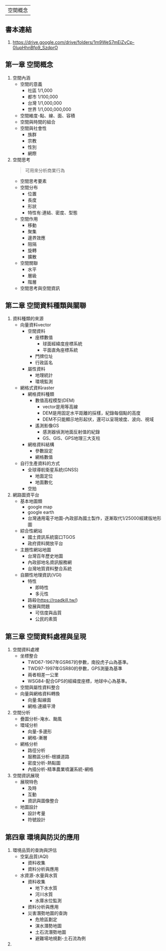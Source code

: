 <table>
    <tr>
        <td>空間概念</td>
    </tr>
</table>

## 書本連結
1.  https://drive.google.com/drive/folders/1m9WeS7mEiZvCp-0IupHhnBfp9_SzdprO

## 第一章 空間概念
1.  空間內涵
    + 空間的意義
      + 社區 1/1,000
      + 都市 1/100,000
      + 台灣 1/1,000,000
      + 世界 1/1,000,000,000
    + 空間維度-點、線、面、容積
    + 空間與時間的組合
    + 空間與社會性
      + 族群
      + 宗教
      + 性別
      + 網際
2.  空間思考
    > 可用來分析商業行為
      + 空間思考要素
      + 空間分布
        + 位置
        + 長度
        + 形狀
        + 特性有:連結、密度、型態
      + 空間作用
        + 移動
        + 聚集
        + 邊界效應
        + 阻隔
        + 旋轉
        + 擴散
      + 空間關聯
        + 水平
        + 層級
        + 階層
      + 空間思考與空間資訊

## 第二章 空間資料種類與關聯
1.  資料種類的來源
    + 向量資料vector
      + 空間資料
        + 座標數值
          + 球面經緯度座標系統
          + 平面直角座標系統
        + 門牌位址
        + 行政區名
      + 屬性資料
        + 地理統計
        + 環境監測
    + 網格式資料raster
      + 網格資料種類
        + 數值高程模型(DEM)
          + vector是用等高線
          + DEM是用固定水平距離的採樣，紀錄每個點的高度
          + DEM不只能顯示地形起伏，還可以呈現坡度、波向、視域
        + 遙測影像GS
          + 感測器偵測地面反射值的紀錄
          + GS、GIS、GPS地理三大支柱
      + 網格資料結構
        + 參數設定
        + 網格數值
    + 自行生產資料的方式
      + 全球導航衛星系統(GNSS)
        + 地面定位
        + 地面數化
      + 空拍
2. 網路圖資平台
   + 基本地圖類
     + google map
     + google earth
     + 台灣通用電子地圖-內政部為國土製作，逐漸取代1/25000經建版地形圖
   + 綜合性網站
     + 國土資訊系統窗口TGOS
     + 政府資料開放平台
   + 主題性網站地圖
     + 台灣百年歷史地圖
     + 內政部地名資訊服務網
     + 台灣地質資料整合系統
   + 自願性地理資訊(VGI)
     + 特性
       + 即時性
       + 多元性
     + 路殺(https://roadkill.tw/)
     + 發展與問題
       + 可信度與品質
       + 公民的素質

## 第三章 空間資料處裡與呈現
1. 空間資料處裡
    + 坐標整合
      + TWD67-1967年GSR67的參數，南投虎子山為基準。
      + TWD97-1997年GSR80的參數，GPS測量為基準
      + 兩者相差一公里
      + WSG84-配合GPS的經緯度座標，地球中心為基準。
    + 空間與屬性資料整合
    + 向量與網格資料轉換
      + 向量:點線面
      + 網格:連續平滑
2. 空間分析
   + 疊圖分析-淹水、颱風
   + 環域分析
     + 向量-多邊形
     + 網格-漸層
   + 網格分析
     + 路徑分析
     + 服務區分析-根據道路
     + 密度分析-熱點圖
     + 內插分析-精準農業噴灑系統-網格
3. 空間資訊展現
   + 展現特色
     + 及時
     + 互動
     + 資訊與圖像整合
   + 地圖設計
     + 設計考量
     + 符號設計
## 第四章 環境與防災的應用
1. 環境品質的查詢與評估
   + 空氣品質(AQI)
     + 資料收集
     + 資料分析與應用
   + 水資源-水量與水質
     + 資料收集
       + 地下水水質
       + 河川水質
       + 水庫水位監測
     + 資料分析與應用
     + 災害潛勢地圖的查詢
       + 危險區劃定
       + 演水潛勢地圖
       + 土石流潛勢地圖
       + 避難場地規劃-土石流為例
2. 
